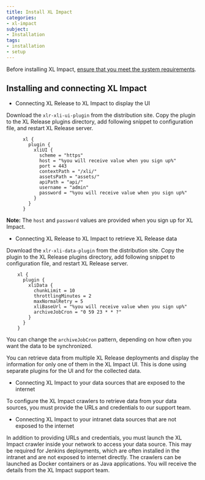 ```yaml
---
title: Install XL Impact
categories:
- xl-impact
subject:
- Installation
tags:
- installation
- setup
---
```


Before installing XL Impact, [ensure that you meet the system requirements](/xl-impact/concept/xl-impact-requirements.html).

## Installing and connecting XL Impact

* Connecting XL Release to XL Impact to display the UI

Download the `xlr-xli-ui-plugin` from the distribution site. Copy the plugin to the XL Release plugins directory, add following snippet to configuration file, and restart XL Release server.

          xl {
            plugin {
              xliUI {
                scheme = "https"
                host = "%you will receive value when you sign up%"
                port = 443
                contextPath = "/xli/"
                assetsPath = "assets/"
                apiPath = "api/"
                username = "admin"
                password = "%you will receive value when you sign up%"
              }
            }
          }

**Note:** The `host` and `password` values are provided when you sign up for XL Impact.

* Connecting XL Release to XL Impact to retrieve XL Release data

Download the `xlr-xli-data-plugin` from the distribution site. Copy the plugin to the XL Release plugins directory, add following snippet to configuration file, and restart XL Release server.

        xl {
          plugin {
            xliData {
              chunkLimit = 10
              throttlingMinutes = 2
              maxNormalRetry = 5
              xliBaseUrl = "%you will receive value when you sign up%"
              archiveJobCron = "0 59 23 * * ?"
            }
          }
        }

You can change the `archiveJobCron` pattern, depending on how often you want the data to be synchronized.

You can retrieve data from multiple XL Release deployments and display the information for only one of them in the XL Impact UI. This is done using separate plugins for the UI and for the collected data.

* Connecting XL Impact to your data sources that are exposed to the internet

To configure the XL Impact crawlers to retrieve data from your data sources, you must provide the URLs and credentials to our support team.

* Connecting XL Impact to your intranet data sources that are not exposed to the internet

In addition to providing URLs and credentials, you must launch the XL Impact crawler inside your network to access your data source. This may be required for Jenkins deployments, which are often installed in the intranet and are not exposed to internet directly. The crawlers can be launched as Docker containers or as Java applications. You will receive the details from the XL Impact support team.
